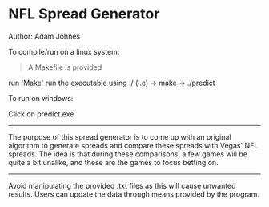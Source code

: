 # NFL Spread Generator

Author: Adam Johnes

To compile/run on a linux system:

>A Makefile is provided

run 'Make'
run the executable using ./
(i.e) -> make -> ./predict

To run on windows:

Click on predict.exe

-----------------------------------------------------

The purpose of this spread generator is to come up with an original algorithm to generate spreads and compare these spreads with Vegas' NFL spreads.
The idea is that during these comparisons, a few games will be quite a bit unalike, and these are the games to focus betting on.

-----------------------------------------------------

Avoid manipulating the provided .txt files as this will cause unwanted results. Users can update the data through means provided by the program.



